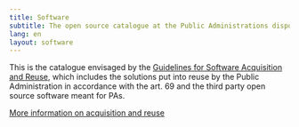 ```yaml
---
title: Software
subtitle: The open source catalogue at the Public Administrations disposal.
lang: en
layout: software
---
```


This is the catalogue envisaged by the [Guidelines for Software Acquisition and Reuse](/en/reuse), which includes the solutions put into reuse by the Public Administration in accordance with the art. 69 and the third party open source software meant for PAs. 

<a href="/en/reuse" class="btn btn-primary mt-2">More information on
acquisition and reuse</a>
